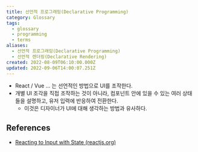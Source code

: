 ```yaml
---
title: 선언적 프로그래밍(Declarative Programming)
category: Glossary
tags:
  - glossary
  - programming
  - terms
aliases:
  - 선언적 프로그래밍(Declarative Programming)
  - 선언적 렌더링(Declarative Rendering)
created: 2022-08-09T06:10:00.000Z
updated: 2022-09-06T14:00:07.251Z
---
```


- React / Vue ... 는 선언적인 방법으로 UI를 조작한다.
- 개별 UI 조각을 직접 조작하는 것이 아니라, 컴포넌트 안에 있을 수 있는 여러 상태들을 설명하고, 유저 입력에 반응하여 전환한다.
  - 이것은 디자이너가 UI에 대해 생각하는 방법과 유사하다.

## References

- [Reacting to Input with State (reactjs.org)](https://beta.reactjs.org/learn/reacting-to-input-with-state)
